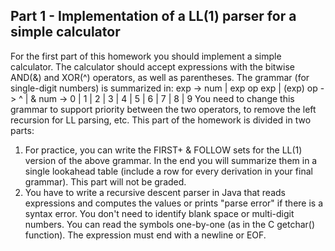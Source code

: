 ## Part 1 - Implementation of a LL(1) parser for a simple calculator

For the first part of this homework you should implement a simple calculator. The calculator should accept expressions with the bitwise AND(&) and XOR(^) operators, as well as parentheses. The grammar (for single-digit numbers) is summarized in:
exp -> num | exp op exp | (exp)
op -> ^ | &
num -> 0 | 1 | 2 | 3 | 4 | 5 | 6 | 7 | 8 | 9
You need to change this grammar to support priority between the two operators, to remove the left recursion for LL parsing, etc.
This part of the homework is divided in two parts:
1. For practice, you can write the FIRST+ & FOLLOW sets for the LL(1) version of the above grammar. In the end you will summarize them in a single lookahead table (include a row for every derivation in your final grammar). This part will not be graded.
2. You have to write a recursive descent parser in Java that reads expressions and computes the values or prints "parse error" if there is a syntax error. You don't need to identify blank space or multi-digit numbers. You can read the symbols one-by-one (as in the C getchar() function). The expression must end with a newline or EOF.

